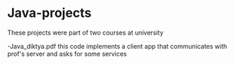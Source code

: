 # Java-projects

These projects were part of two courses at university

-Java_diktya.pdf 
this code implements a client app that communicates with prof's server and asks for some services



